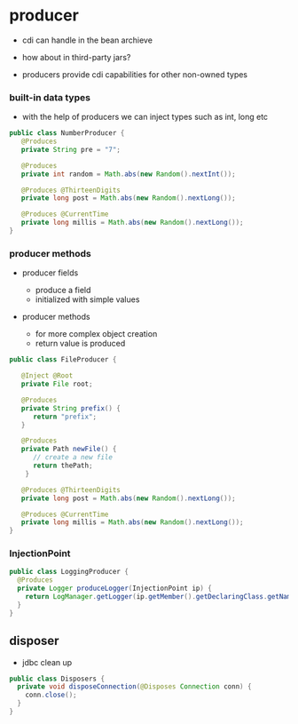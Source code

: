 # producer

- cdi can handle in the bean archieve

- how about in third-party jars?

- producers provide cdi capabilities for other non-owned types


### built-in data types

- with the help of producers we can inject types such as int, long etc

```java
public class NumberProducer {
   @Produces
   private String pre = "7";

   @Produces
   private int random = Math.abs(new Random().nextInt());

   @Produces @ThirteenDigits
   private long post = Math.abs(new Random().nextLong());

   @Produces @CurrentTime
   private long millis = Math.abs(new Random().nextLong());
}
```

### producer methods

- producer fields
  - produce a field
  - initialized with simple values

- producer methods
  - for more complex object creation
  - return value is produced

```java
public class FileProducer {

   @Inject @Root
   private File root;

   @Produces
   private String prefix() {
      return "prefix";
   }

   @Produces
   private Path newFile() {
      // create a new file
      return thePath;
    }

   @Produces @ThirteenDigits
   private long post = Math.abs(new Random().nextLong());

   @Produces @CurrentTime
   private long millis = Math.abs(new Random().nextLong());
}
```

### InjectionPoint


```java
public class LoggingProducer {
  @Produces
  private Logger produceLogger(InjectionPoint ip) {
    return LogManager.getLogger(ip.getMember().getDeclaringClass.getName());
  }
}
```

## disposer

- jdbc clean up

```java
public class Disposers {
  private void disposeConnection(@Disposes Connection conn) {
    conn.close();
  }
}
```

